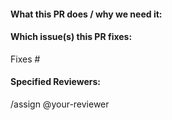 #### What this PR does / why we need it:


#### Which issue(s) this PR fixes:
Fixes #

#### Specified Reviewers:
/assign @your-reviewer

